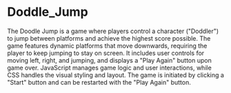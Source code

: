 # Doddle_Jump
The Doodle Jump is a game where players control a character ("Doddler") to jump between platforms and achieve the highest score possible. The game features dynamic platforms that move downwards, requiring the player to keep jumping to stay on screen. It includes user controls for moving left, right, and jumping, and displays a "Play Again" button upon game over. JavaScript manages game logic and user interactions, while CSS handles the visual styling and layout. The game is initiated by clicking a "Start" button and can be restarted with the "Play Again" button.
